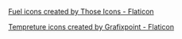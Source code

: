 [Fuel icons created by Those Icons - Flaticon](https://www.flaticon.com/free-icons/fuel)

[Tempreture icons created by Grafixpoint - Flaticon](https://www.flaticon.com/free-icons/tempreture)